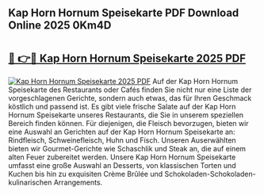 ## Kap Horn Hornum Speisekarte PDF Download Online 2025 0Km4D

# <h2><a href="http://gccoz1.nevu.top/?p=Kap+Horn+Hornum+Speisekarte">🔗 👉🔴 Kap Horn Hornum Speisekarte 2025 PDF</a></h2>

[![Kap Horn Hornum Speisekarte 2025 PDF](https://i.imgur.com/dBaPXMq.png)](http://gccoz1.nevu.top/?p=Kap+Horn+Hornum+Speisekarte)
Auf der Kap Horn Hornum Speisekarte des Restaurants oder Cafés finden Sie nicht nur eine Liste der vorgeschlagenen Gerichte, sondern auch etwas, das für Ihren Geschmack köstlich und passend ist. Es gibt viele frische Salate auf der Kap Horn Hornum Speisekarte unseres Restaurants, die Sie in unserem speziellen Bereich finden können. Für diejenigen, die Fleisch bevorzugen, bieten wir eine Auswahl an Gerichten auf der Kap Horn Hornum Speisekarte an: Rindfleisch, Schweinefleisch, Huhn und Fisch. Unseren Auserwählten bieten wir Gourmet-Gerichte wie Schaschlik und Steak an, die auf einem alten Feuer zubereitet werden. Unsere Kap Horn Hornum Speisekarte umfasst eine große Auswahl an Desserts, von klassischen Torten und Kuchen bis hin zu exquisiten Crème Brûlée und Schokoladen-Schokoladen-kulinarischen Arrangements.
